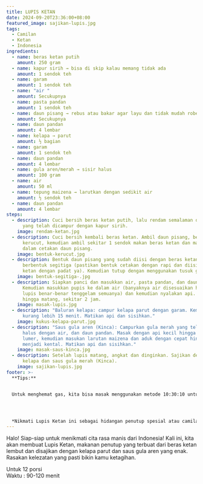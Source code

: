 ```yaml
---
title: LUPIS KETAN
date: 2024-09-20T23:36:00+08:00
featured_image: sajikan-lupis.jpg
tags:
  - Camilan
  - Ketan
  - Indonesia
ingredients:
  - name: beras ketan putih
    amount: 250 gram
  - name: kapur sirih → bisa di skip kalau memang tidak ada
    amount: 1 sendok teh
  - name: garam
    amount: 1 sendok teh
  - name: "air "
    amount: Secukupnya
  - name: pasta pandan
    amount: 1 sendok teh
  - name: daun pisang → rebus atau bakar agar layu dan tidak mudah robek
    amount: Secukupnya
  - name: daun pandan
    amount: 4 lembar
  - name: kelapa → parut
    amount: ½ bagian
  - name: garam
    amount: 1 sendok teh
  - name: daun pandan
    amount: 4 lembar
  - name: gula aren/merah → sisir halus
    amount: 100 gram
  - name: air
    amount: 50 ml
  - name: tepung maizena → larutkan dengan sedikit air
    amount: ½ sendok teh
  - name: daun pandan
    amount: 4 lembar
steps:
  - description: Cuci bersih beras ketan putih, lalu rendam semalaman di dalam air
      yang telah dicampur dengan kapur sirih.
    image: rendam-ketan.jpg
  - description: Cuci bersih kembali beras ketan. Ambil daun pisang, bentuk menjadi
      kerucut, kemudian ambil sekitar 1 sendok makan beras ketan dan masukkan ke
      dalam cetakan daun pisang.
    image: bentuk-kerucut.jpg
  - description: Bentuk daun pisang yang sudah diisi dengan beras ketan menjadi
      berbentuk segitiga (pastikan bentuk cetakan dengan rapi dan diisi beras
      ketan dengan padat ya). Kemudian tutup dengan menggunakan tusuk gigi.
    image: bentuk-segitiga-.jpg
  - description: Siapkan panci dan masukkan air, pasta pandan, dan daun pandan.
      Kemudian masukkan pupis ke dalam air (banyaknya air disesuaikan hingga
      lupis benar-benar tenggelam semuanya) dan kemudian nyalakan api. Masak
      hingga matang, sekitar 2 jam.
    image: masak-lupis.jpg
  - description: "Baluran kelapa: campur kelapa parut dengan garam. Kemudian kukus
      kurang lebih 15 menit. Matikan api dan sisihkan."
    image: kukus-kelapa-parut.jpg
  - description: "Saus gula aren (Kinca): Campurkan gula merah yang telah disisir
      halus dengan air, dan daun pandan. Masak dengan api kecil hingga gula
      lumer, kemudian masukan larutan maizena dan aduk dengan cepat hingga saus
      menjadi kental. Matikan api dan sisihkan."
    image: masak-saus-kinca.jpg
  - description: Setelah lupis matang, angkat dan dinginkan. Sajikan dengan baluran
      kelapa dan saus gula merah (Kinca).
    image: sajikan-lupis.jpg
footer: >-
  **Tips:**


  Untuk menghemat gas, kita bisa masak menggunakan metode 10:30:10 untuk memasak lupis. Masak 10 menit (dihitung mulai dari saat air mendidih ya), matikan api. Diamkan lupis di dalam panci tertutup selama 30 menit. Setelahnya masak kembali 10 menit, kemudian matikan api. Diamkan lagi di dalam panci hingga sampai air menjadi dingin).




  *Nikmati Lupis Ketan ini sebagai hidangan penutup spesial atau camilan santai. Dengan kombinasi rasa manis, gurih, dan kenyal, hidangan ini pasti memuaskan selera. Selamat mencoba, dan semoga setiap suapan terasa tastilicious!*
---
```

Halo! Siap-siap untuk menikmati cita rasa manis dari Indonesia! Kali ini, kita akan membuat Lupis Ketan, makanan penutup yang terbuat dari beras ketan lembut dan disajikan dengan kelapa parut dan saus gula aren yang enak. Rasakan kelezatan yang pasti bikin kamu ketagihan.

Untuk 12 porsi\
Waktu : 90-120 menit
